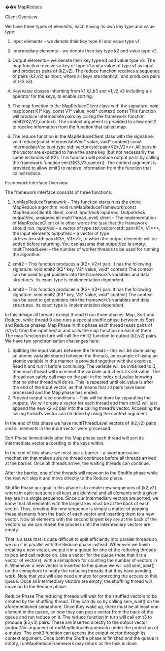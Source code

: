 ��# MapReduce

Client Overview

We have three types of elements, each having its own key type and value type:
1) Input elements – we denote their key type k1 and value type v1.
2) Intermediary elements – we denote their key type k2 and value type v2.
3) Output elements – we denote their key type k3 and value type v3.
The map function receives a key of type k1 and a value of type v1 as input and produces pairs of (k2,v2).
The reduce function receives a sequence of pairs (k2,v2) as input, where all keys are identical, and produces pairs of (k3,v3).

1) Key/Value classes inheriting from k1,k2,k3 and v1,v2,v3 including a < operator for the
keys, to enable sorting.
2) The map function in the MapReduceClient class with the signature:
void map(const K1* key, const V1* value, void* context) const
This function will produce intermediate pairs by calling the framework function
emit2(K2,V2,context).
The context argument is provided to allow emit2 to receive information from the function
that called map.
3) The reduce function in the MapReduceClient class with the signature:
void reduce(const IntermediateVec* value, void* context) const
IntermediateVec is of type std::vector<std::pair<K2*,V2*>>
All pairs in the vector are expected to have the same key (but not necessarily the same
instances of K2).
This function will produce output pairs by calling the framework function
emit3(K3,V3,context).
The context argument is provided to allow emit3 to receive information from the function
that called reduce.


Framework Interface Overview


The framework interface consists of three functions:
1) runMapReduceFramework – This function starts runs the entire MapReduce algorithm.
void runMapReduceFramework(const MapReduceClient& client,
const InputVec& inputVec, OutputVec& outputVec,
unsigned int multiThreadLevel)
client – The implementation of MapReduceClient or in other words the task that the
framework should run.
inputVec – a vector of type std::vector<std::pair<K1*, V1*>>, the input elements
outputVec – a vector of type std::vector<std::pair<K3*, V3*>>, to which the output
elements will be added before returning. You can assume that outputVec is empty.
multiThreadLevel – the number of worker threads to be used for running the algorithm.

2) emit2 – This function produces a (K2*,V2*) pair. It has the following signature:
void emit2 (K2* key, V2* value, void* context)
The context can be used to get pointers into the framework’s variables and data structures.
Its exact type is implementation dependent.

3) emit3 – This function produces a (K3*,V3*) pair. It has the following signature:
void emit2 (K3* key, V3* value, void* context)
The context can be used to get pointers into the framework’s variables and data structures.
Its exact type is implementation dependent.

In this design all threads except thread 0 run three phases: Map, Sort and Reduce, while thread 0
also runs a special shuffle phase between its Sort and Reduce phases.
Map Phase
In this phase each thread reads pairs of (k1,v1) from the input vector and calls the map function on
each of them. The map function in turn will call the emit2 function to output (k2,v2) pairs. We
have two synchronisation challenges here:
1) Splitting the input values between the threads – this will be done using an atomic variable
shared between the threads, an example of using an atomic variable in this manner is
provided together with the exercise. Read it and run it before continuing.
The variable will be initialised to 0, then each thread will increment the variable and check
its old value. The thread can safely call map on the pair in the index old_value knowing
that no other thread will do so. This is repeated until old_value is after the end of the input
vector, as that means that all pairs have been processed and the Map phase has ended.
2) Prevent output race conditions – This will be done by separating the outputs. We will
create a vector for each thread and then emit2 will just append the new k2,v2 pair into the
calling thread’s vector. Accessing the calling thread’s vector can be done by using the
context argument.

In the end of this phase we have multiThreadLevel vectors of (k2,v2) pairs and all elements in the
input vector were processed.

Sort Phase
Immediately after the Map phase each thread will sort its intermediate vector according to the keys
within.

In the end of this phase we must use a barrier – a synchronisation mechanism that makes sure no
thread continues before all threads arrived at the barrier. Once all threads arrive, the waiting
threads can continue.

After the barrier, one of the threads will move on to the Shuffle phase while the rest will skip it
and move directly to the Reduce phase.

Shuffle Phase
our goal in this phase is to create new sequences of (k2,v2) where in each sequence all
keys are identical and all elements with a given key are in a single sequence.
Since our intermediary vectors are sorted, we know that all elements with the largest key must be
at the back of each vector. Thus, creating the new sequence is simply a matter of popping these
elements from the back of each vector and inserting them to a new vector. Now all elements with
the second largest key are at the back of the vectors so we can repeat the process until the
intermediary vectors are empty.

That is a task that is quite difficult to split efficiently into parallel threads so we run it in parallel
with the Reduce phase instead. Whenever we finish creating a new vector, we put it in a queue for
one of the reducing threads to pop and call reduce on.
Use a vector for the queue (note that it is a vector of vectors), with a semaphore for counting the
number of vectors in it. Whenever a new vector is inserted to the queue we will call sem_post() on
the semaphore to notify the reducing threads that they have pending work. Note that you will also
need a mutex for protecting the access to this queue.
Once all intermediary vectors are empty, the shuffling thread will move on to the Reduce phase.


Reduce Phase
The reducing threads will wait for the shuffled vectors to be created by the shuffling thread. They
can do so by calling sem_wait() on the aforementioned semaphore. Once they wake up, there must
be at least one element in the queue, so now they can pop a vector from the back of the queue and
run reduce on it.
The reduce function in turn will call emit3 to produce (k3,v3) pairs. These are inserted directly
to the output vector (outputVec argument of runMapReduceFramework) under the protection of a
mutex. The emit3 function can access the output vector through its context argument.
Once both the Shuffle phase is finished and the queue is empty, runMapReduceFramework may
return as the task is done.

